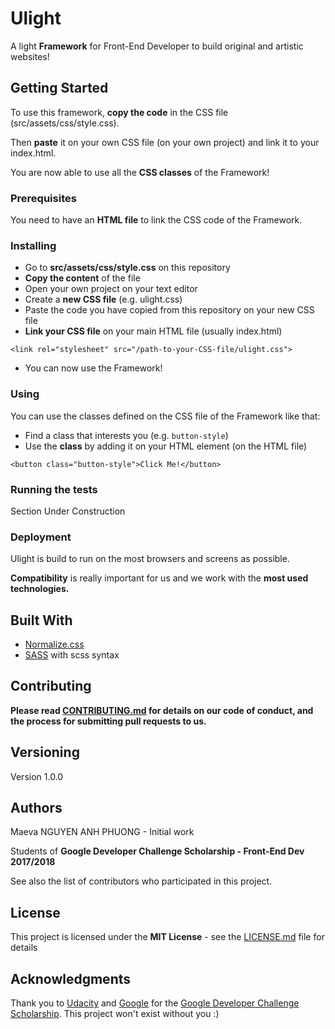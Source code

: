 # Ulight

A light **Framework** for Front-End Developer to build original and artistic websites!


## Getting Started

To use this framework, **copy the code** in the CSS file (src/assets/css/style.css).

Then **paste** it on your own CSS file (on your own project) and link it to your index.html.

You are now able to use all the **CSS classes** of the Framework!


### Prerequisites

You need to have an **HTML file** to link the CSS code of the Framework.


### Installing

- Go to **src/assets/css/style.css** on this repository
- **Copy the content** of the file
- Open your own project on your text editor
- Create a **new CSS file** (e.g. ulight.css)
- Paste the code you have copied from this repository on your new CSS file
- **Link your CSS file** on your main HTML file (usually index.html)

```
<link rel="stylesheet" src="/path-to-your-CSS-file/ulight.css">
```

- You can now use the Framework!


### Using

You can use the classes defined on the CSS file of the Framework like that:

- Find a class that interests you (e.g. `button-style`)
- Use the **class** by adding it on your HTML element (on the HTML file)

```
<button class="button-style">Click Me!</button>
```


### Running the tests

Section Under Construction


### Deployment

Ulight is build to run on the most browsers and screens as possible.

**Compatibility** is really important for us and we work with the **most used technologies.**


## Built With

- [Normalize.css](https://necolas.github.io/normalize.css/)
- [SASS](http://sass-lang.com/guide) with scss syntax


## Contributing

**Please read [CONTRIBUTING.md](CONTRIBUTING.md) for details on our code of conduct, and the process for submitting pull requests to us.**


## Versioning

Version 1.0.0


## Authors

Maeva NGUYEN ANH PHUONG - Initial work

Students of **Google Developer Challenge Scholarship - Front-End Dev 2017/2018**

See also the list of contributors who participated in this project.


## License

This project is licensed under the **MIT License** - see the [LICENSE.md](LICENSE.md) file for details


## Acknowledgments

Thank you to [Udacity](https://www.udacity.com/) and [Google](https://developers.google.com/) for the [Google Developer Challenge Scholarship](https://blog.udacity.com/2017/09/announcing-60000-challenge-scholarships-udacity-google.html). This project won't exist without you :)